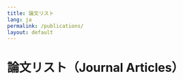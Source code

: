 ```yaml
---
title: 論文リスト
lang: ja
permalink: /publications/
layout: default
---
```

# 論文リスト（Journal Articles）

<ul id="publist" class="space-y-4"></ul>

<script>
  publist('your-researchmap-id', 'publist', 100, '', '');
</script>
